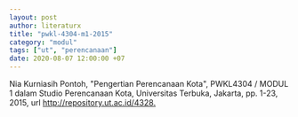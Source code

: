 ```yaml
---
layout: post
author: literaturx
title: "pwkl-4304-m1-2015"
category: "modul"
tags: ["ut", "perencanaan"]
date: 2020-08-07 12:00:00 +07
---
```


Nia Kurniasih Pontoh, "Pengertian Perencanaan Kota", PWKL4304 / MODUL 1 dalam Studio Perencanaan Kota, Universitas Terbuka, Jakarta, pp. 1-23, 2015, url <http://repository.ut.ac.id/4328>[.](https://drive.google.com/file/d/1Fr7pXJ1cq2cUUBW3aLpEuDStRuv2j6K6/view?usp=sharing)
